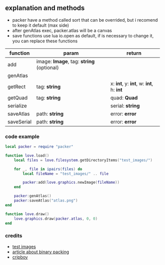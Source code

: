 ## explanation and methods
- packer have a method called sort that can be overrided, but i recomend to keep it default (max side)
- after genAtlas exec, packer.atlas will be a canvas
- save functions use lua io.open as default, if is necessary to change it, you can replace these functions

| function | param | return | 
|--|--|--|
| add | image: **Image**, tag: **string** (optional) | 
| genAtlas |  |  |
| getRect | tag: **string** | x: **int**, y: **int**, w: **int**, h: **int** |
| getQuad | tag: **string** | quad: **Quad** |
| serialize |  | serial: **string** |
| saveAtlas | path: **string** | error: **error** |
| saveSerial | path: **string** | error: **error** |

### code example
```lua
local packer = require "packer"

function love.load()
	local files = love.filesystem.getDirectoryItems("test_images/")

	for _, file in ipairs(files) do
		local fileName = "test_images/" .. file

		packer:add(love.graphics.newImage(fileName))
	end

	packer:genAtlas()
	packer:saveAtlas("atlas.png")
end

function love.draw()
	love.graphics.draw(packer.atlas, 0, 0)
end
```

### credits
- [test images](https://pipoya.itch.io/pipoya-free-rpg-character-sprites-nekonin)
- [article about binary packing](https://codeincomplete.com/articles/bin-packing/)
- [cripboy](https://github.com/cripboy)
